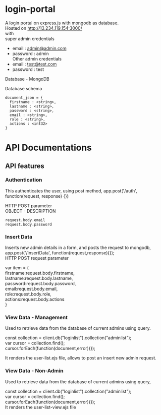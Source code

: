 # login-portal
A login portal on express.js with mongodb as database.<br />
Hosted on http://13.234.119.154:3000/<br />
with <br />
super admin credentials<br />
  +  email : admin@admin.com<br />
  +  password : admin<br />
Other admin credentials<br />
  +  email : test@test.com<br />
  +  password : test<br />

Database - MongoDB<br />

Database schema <br />
```
document_json = {
  firstname : <string>,
  lastname : <string>,
  password : <string>,
  email : <string>,
  role : <string>,
  actions : <int32>
}
```
<H1>API Documentations</H1>

<H2>API features</H2>

<H3>Authentication</H3>
This authenticates the user, using post method,
app.post('/auth', function(request, response) {})

HTTP POST parameter <br />
OBJECT - DESCRIPTION <br />
```
request.body.email
request.body.password
```
<H3>Insert Data</H3>
Inserts new admin details in a form, and posts the request to mongodb, app.post('/insertData', function(request,response){}); <br />
HTTP POST request parameter<br />

var item = {<br />
firstname:request.body.firstname,<br />
lastname:request.body.lastname,<br />
password:request.body.password,<br />
email:request.body.email,<br />
role:request.body.role,<br />
actions:request.body.actions <br />
}<br />


<H3>View Data - Management</H3> 

Used to retrieve data from the database of current admins using query.<br />

const collection = client.db("loginlist").collection("adminlist");<br />
var cursor = collection.find();				<br />
cursor.forEach(function(document,error){});<br />

It renders the user-list.ejs file, allows to post an insert new admin request.<br />


<H3>View Data - Non-Admin</H3>
Used to retrieve data from the database of current admins using query,<br />

  const collection = client.db("loginlist").collection("adminlist");<br />
  var cursor = collection.find();				<br />
  cursor.forEach(function(document,error){});
 <br />
It renders the user-list-view.ejs file



